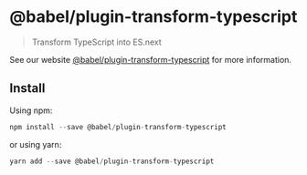 # @babel/plugin-transform-typescript

> Transform TypeScript into ES.next

See our website [@babel/plugin-transform-typescript](https://new.babeljs.io/docs/en/next/babel-plugin-transform-typescript.html) for more information.

## Install

Using npm:

```js
npm install --save @babel/plugin-transform-typescript
```

or using yarn:

```js
yarn add --save @babel/plugin-transform-typescript
```
